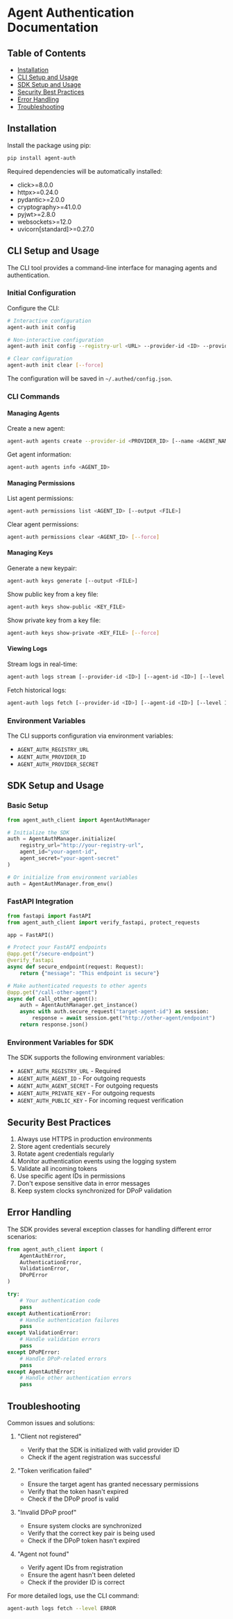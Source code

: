 # Agent Authentication Documentation

## Table of Contents
- [Installation](#installation)
- [CLI Setup and Usage](#cli-setup-and-usage)
- [SDK Setup and Usage](#sdk-setup-and-usage)
- [Security Best Practices](#security-best-practices)
- [Error Handling](#error-handling)
- [Troubleshooting](#troubleshooting)

## Installation

Install the package using pip:

```bash
pip install agent-auth
```

Required dependencies will be automatically installed:
- click>=8.0.0
- httpx>=0.24.0
- pydantic>=2.0.0
- cryptography>=41.0.0
- pyjwt>=2.8.0
- websockets>=12.0
- uvicorn[standard]>=0.27.0

## CLI Setup and Usage

The CLI tool provides a command-line interface for managing agents and authentication.

### Initial Configuration

Configure the CLI:
```bash
# Interactive configuration
agent-auth init config

# Non-interactive configuration
agent-auth init config --registry-url <URL> --provider-id <ID> --provider-secret <SECRET>

# Clear configuration
agent-auth init clear [--force]
```

The configuration will be saved in `~/.authed/config.json`.

### CLI Commands

#### Managing Agents

Create a new agent:
```bash
agent-auth agents create --provider-id <PROVIDER_ID> [--name <AGENT_NAME>] [--key-file <KEY_FILE>]
```

Get agent information:
```bash
agent-auth agents info <AGENT_ID>
```

#### Managing Permissions

List agent permissions:
```bash
agent-auth permissions list <AGENT_ID> [--output <FILE>]
```

Clear agent permissions:
```bash
agent-auth permissions clear <AGENT_ID> [--force]
```

#### Managing Keys

Generate a new keypair:
```bash
agent-auth keys generate [--output <FILE>]
```

Show public key from a key file:
```bash
agent-auth keys show-public <KEY_FILE>
```

Show private key from a key file:
```bash
agent-auth keys show-private <KEY_FILE> [--force]
```

#### Viewing Logs

Stream logs in real-time:
```bash
agent-auth logs stream [--provider-id <ID>] [--agent-id <ID>] [--level INFO|WARNING|ERROR] [--event-type <TYPE>] [--output <FILE>]
```

Fetch historical logs:
```bash
agent-auth logs fetch [--provider-id <ID>] [--agent-id <ID>] [--level INFO|WARNING|ERROR] [--event-type <TYPE>] [--from-date <ISO_DATE>] [--limit <NUMBER>] [--output <FILE>]
```

### Environment Variables

The CLI supports configuration via environment variables:
- `AGENT_AUTH_REGISTRY_URL`
- `AGENT_AUTH_PROVIDER_ID`
- `AGENT_AUTH_PROVIDER_SECRET`

## SDK Setup and Usage

### Basic Setup

```python
from agent_auth_client import AgentAuthManager

# Initialize the SDK
auth = AgentAuthManager.initialize(
    registry_url="http://your-registry-url",
    agent_id="your-agent-id",
    agent_secret="your-agent-secret"
)

# Or initialize from environment variables
auth = AgentAuthManager.from_env()
```

### FastAPI Integration

```python
from fastapi import FastAPI
from agent_auth_client import verify_fastapi, protect_requests

app = FastAPI()

# Protect your FastAPI endpoints
@app.get("/secure-endpoint")
@verify_fastapi
async def secure_endpoint(request: Request):
    return {"message": "This endpoint is secure"}

# Make authenticated requests to other agents
@app.get("/call-other-agent")
async def call_other_agent():
    auth = AgentAuthManager.get_instance()
    async with auth.secure_request("target-agent-id") as session:
        response = await session.get("http://other-agent/endpoint")
    return response.json()
```

### Environment Variables for SDK

The SDK supports the following environment variables:
- `AGENT_AUTH_REGISTRY_URL` - Required
- `AGENT_AUTH_AGENT_ID` - For outgoing requests
- `AGENT_AUTH_AGENT_SECRET` - For outgoing requests
- `AGENT_AUTH_PRIVATE_KEY` - For outgoing requests
- `AGENT_AUTH_PUBLIC_KEY` - For incoming request verification

## Security Best Practices

1. Always use HTTPS in production environments
2. Store agent credentials securely
3. Rotate agent credentials regularly
4. Monitor authentication events using the logging system
5. Validate all incoming tokens
6. Use specific agent IDs in permissions
7. Don't expose sensitive data in error messages
8. Keep system clocks synchronized for DPoP validation

## Error Handling

The SDK provides several exception classes for handling different error scenarios:

```python
from agent_auth_client import (
    AgentAuthError,
    AuthenticationError,
    ValidationError,
    DPoPError
)

try:
    # Your authentication code
    pass
except AuthenticationError:
    # Handle authentication failures
    pass
except ValidationError:
    # Handle validation errors
    pass
except DPoPError:
    # Handle DPoP-related errors
    pass
except AgentAuthError:
    # Handle other authentication errors
    pass
```

## Troubleshooting

Common issues and solutions:

1. "Client not registered"
   - Verify that the SDK is initialized with valid provider ID
   - Check if the agent registration was successful

2. "Token verification failed"
   - Ensure the target agent has granted necessary permissions
   - Verify that the token hasn't expired
   - Check if the DPoP proof is valid

3. "Invalid DPoP proof"
   - Ensure system clocks are synchronized
   - Verify that the correct key pair is being used
   - Check if the DPoP token hasn't expired

4. "Agent not found"
   - Verify agent IDs from registration
   - Ensure the agent hasn't been deleted
   - Check if the provider ID is correct

For more detailed logs, use the CLI command:
```bash
agent-auth logs fetch --level ERROR
``` 